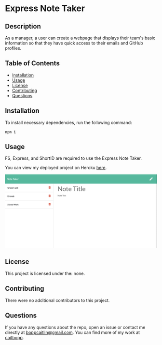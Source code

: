 # Express Note Taker

## Description
As a manager, a user can create a webpage that displays their team's basic information so that they have quick access to their emails and GitHub profiles.
## Table of Contents
- [Installation](#installation)
- [Usage](#usage)
- [License](#license)
- [Contributing](#contributing)
- [Questions](#questions)
## Installation
To install necessary dependencies, run the following command:
```
npm i
```

## Usage
FS, Express, and ShortID are required to use the Express Note Taker.

You can view my deployed project on Heroku [here](https://cbopp-express-note-taker.herokuapp.com/).

<img src="assets/preview.png">

## License
This project is licensed under the: none.



## Contributing
There were no additional contributors to this project.

## Questions
If you have any questions about the repo, open an issue or contact me directly at boppcaitlin@gmail.com. You can find more of my work at [caitbopp](https://github.com/caitbopp).